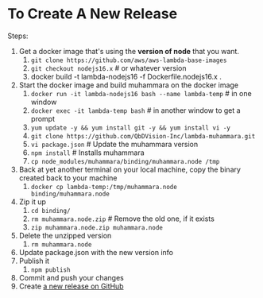# To Create A New Release

Steps:
1. Get a docker image that's using the **version of node** that you want.
   1. `git clone https://github.com/aws/aws-lambda-base-images`
   2. `git checkout nodejs16.x`             # or whatever version
   3. docker build -t lambda-nodejs16 -f Dockerfile.nodejs16.x .
1. Start the docker image and build muhammara on the docker image
   1. `docker run -it lambda-nodejs16 bash --name lambda-temp` # in one window
   1. `docker exec -it lambda-temp bash` # in another window to get a prompt
   1.  `yum update -y && yum install git -y && yum install vi -y`
   1. `git clone https://github.com/QbDVision-Inc/lambda-muhammara.git`
   1. `vi package.json` # Update the muhammara version
   1. `npm install` # Installs muhammara
   1. `cp node_modules/muhammara/binding/muhammara.node /tmp`
1. Back at yet another terminal on your local machine, copy the binary created back to your machine
    1. `docker cp lambda-temp:/tmp/muhammara.node binding/muhammara.node`
1. Zip it up
    1. `cd binding/`
    1. `rm muhammara.node.zip` # Remove the old one, if it exists
    1. `zip muhammara.node.zip muhammara.node`
1. Delete the unzipped version
    1. `rm muhammara.node`
1. Update package.json with the new version info
1. Publish it
    1. `npm publish`
1. Commit and push your changes
1. Create [a new release on GitHub](https://github.com/CherryCircle/lambda-muhammara/releases/new)
